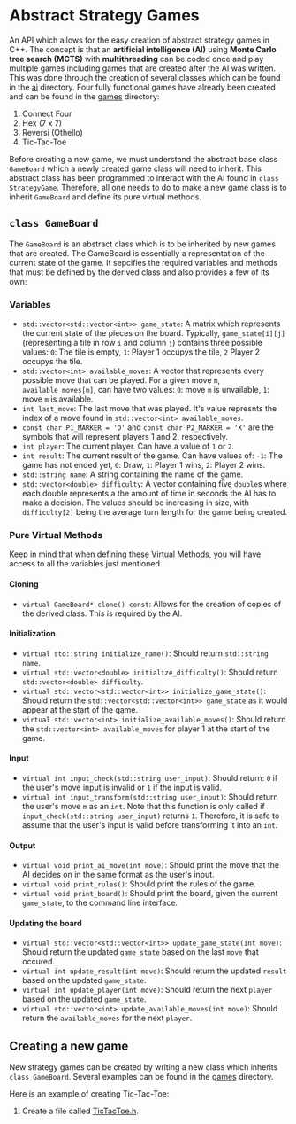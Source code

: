 # Abstract Strategy Games 
An API which allows for the easy creation of abstract strategy games in C++. The concept is that an **artificial intelligence (AI)** using **Monte Carlo tree search (MCTS)** with **multithreading** can be coded once and play multiple games including games that are created after the AI was written. This was done through the creation of several classes which can be found in the [ai](./ai) directory. Four fully functional games have already been created and can be found in the [games](./games) directory: 

1. Connect Four
2. Hex (7 x 7)
3. Reversi (Othello)
4. Tic-Tac-Toe

Before creating a new game, we must understand the abstract base class `GameBoard` which a newly created game class will need to inherit. This abstract class has been programmed to interact with the AI found in `class StrategyGame`. Therefore, all one needs to do to make a new game class is to inherit `GameBoard` and define its pure virtual methods.

## `class GameBoard`
The `GameBoard` is an abstract class which is to be inherited by new games that are created. The GameBoard is essentially a representation of the current state of the game. It sepcifies the required variables and methods that must be defined by the derived class and also provides a few of its own:

### Variables
* `std::vector<std::vector<int>> game_state`: A matrix which represents the current state of the pieces on the board. Typically, `game_state[i][j]` (representing a tile in row `i` and column `j`) contains three possible values: `0`: The tile is empty, `1`: Player 1 occupys the tile, `2` Player 2 occupys the tile.
* `std::vector<int> available_moves`: A vector that represents every possible move that can be played. For a given move `m`, `available_moves[m]`, can have two values: `0`: move `m` is unvailable, `1`: move `m` is available.
* `int last_move`: The last move that was played. It's value represnts the index of a move found in `std::vector<int> available_moves`.
* `const char P1_MARKER = 'O'` and `const char P2_MARKER = 'X'` are the symbols that will represent players 1 and 2, respectively.
* `int player`: The current player. Can have a value of `1` or `2`. 
* `int result`: The current result of the game. Can have values of: `-1`: The game has not ended yet, `0`: Draw, `1`: Player 1 wins, `2`: Player 2 wins.
* `std::string name`: A string containing the name of the game.
* `std::vector<double> difficulty`: A vector containing five `double`s where each double represents a the amount of time in seconds the AI has to make a decision. The values should be increasing in size, with `difficulty[2]` being the average turn length for the game being created.

### Pure Virtual Methods
Keep in mind that when defining these Virtual Methods, you will have access to all the variables just mentioned.

#### Cloning
* `virtual GameBoard* clone() const`: Allows for the creation of copies of the derived class. This is required by the AI.

#### Initialization
* `virtual std::string initialize_name()`: Should return `std::string name`.
* `virtual std::vector<double> initialize_difficulty()`: Should return `std::vector<double> difficulty`.
* `virtual std::vector<std::vector<int>> initialize_game_state()`: Should return the `std::vector<std::vector<int>> game_state` as it would appear at the start of the game.
* `virtual std::vector<int> initialize_available_moves()`: Should return the `std::vector<int> available_moves` for player 1 at the start of the game.

#### Input
* `virtual int input_check(std::string user_input)`: Should return: `0` if the user's move input is invalid or `1` if the input is valid.
* `virtual int input_transform(std::string user_input)`: Should return the user's move `m` as an `int`. Note that this function is only called if `input_check(std::string user_input)` returns `1`. Therefore, it is safe to assume that the user's input is valid before transforming it into an `int`.

#### Output
* `virtual void print_ai_move(int move)`: Should print the move that the AI decides on in the same format as the user's input.
* `virtual void print_rules()`: Should print the rules of the game.
* `virtual void print_board()`: Should print the board, given the current `game_state`, to the command line interface.

#### Updating the board
* `virtual std::vector<std::vector<int>> update_game_state(int move)`: Should return the updated `game_state` based on the last `move` that occured.
* `virtual int update_result(int move)`: Should return the updated `result` based on the updated `game_state`.
* `virtual int update_player(int move)`: Should return the next `player` based on the updated `game_state`.
* `virtual std::vector<int> update_available_moves(int move)`: Should return the `available_moves` for the next `player`.
        
## Creating a new game
New strategy games can be created by writing a new class which inherits `class GameBoard`. Several examples can be found in the [games](./games) directory.

Here is an example of creating Tic-Tac-Toe:

1. Create a file called [TicTacToe.h](./games/TicTacToe.h).

